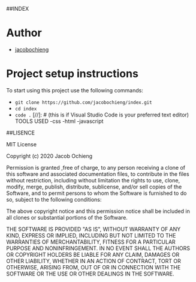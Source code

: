 ##INDEX

# Author
- [jacobochieng](https://github.com/jacobochieng/index.git)

# Project setup instructions
To start using this project use the following commands:

- `git clone https://github.com/jacobochieng/index.git`
- `cd index`
- `code .` [//]: # (this is if Visual Studio Code is your preferred text editor)
TOOLS USED
-css
-html
-javascript

##LISENCE

MIT License

Copyright (c) 2020 Jacob Ochieng

Permission is granted ,free of charge, to any person receiving a clone of this
software and associated documentation files, to contribute
in the files without restriction, including without limitation the rights
to use, clone, modify, merge, publish, distribute, sublicense, and/or sell
copies of the Software, and to permit persons to whom the Software is
furnished to do so, subject to the following conditions:

The above copyright notice and this permission notice shall be included in all
clones or substantial portions of the Software.

THE SOFTWARE IS PROVIDED "AS IS", WITHOUT WARRANTY OF ANY KIND, EXPRESS OR
IMPLIED, INCLUDING BUT NOT LIMITED TO THE WARRANTIES OF MERCHANTABILITY,
FITNESS FOR A PARTICULAR PURPOSE AND NONINFRINGEMENT. IN NO EVENT SHALL THE
AUTHORS OR COPYRIGHT HOLDERS BE LIABLE FOR ANY CLAIM, DAMAGES OR OTHER
LIABILITY, WHETHER IN AN ACTION OF CONTRACT, TORT OR OTHERWISE, ARISING FROM,
OUT OF OR IN CONNECTION WITH THE SOFTWARE OR THE USE OR OTHER DEALINGS IN THE
SOFTWARE.
